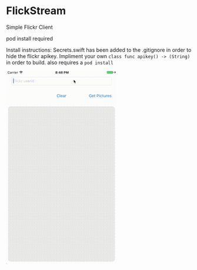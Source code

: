# FlickStream
Simple Flickr Client

pod install required

Install instructions: Secrets.swift has been added to the .gitignore in order to hide the flickr apikey. Impliment your own  `class func apikey() -> (String)` in order to build. also requires a `pod install`

![Screencast of FlickStream in action](out.gif)
